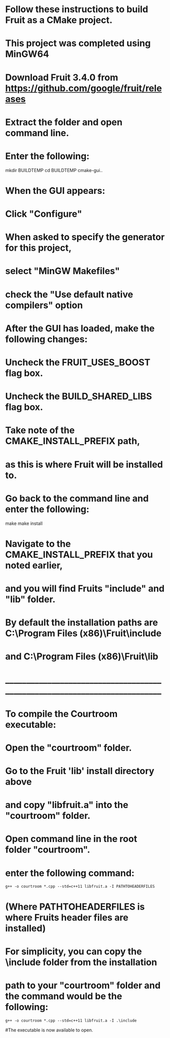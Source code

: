 # Follow these instructions to build Fruit as a CMake project.
# This project was completed using MinGW64
# Download Fruit 3.4.0 from https://github.com/google/fruit/releases
# Extract the folder and open command line.
# Enter the following:

mkdir BUILDTEMP
cd BUILDTEMP
cmake-gui..

# When the GUI appears:
# Click "Configure"

# When asked to specify the generator for this project,
# select "MinGW Makefiles"
# check the "Use default native compilers" option

# After the GUI has	loaded, make the following changes:
# Uncheck the FRUIT_USES_BOOST flag box.
# Uncheck the BUILD_SHARED_LIBS flag box.

# Take note of the CMAKE_INSTALL_PREFIX path, 
# as this is where Fruit will be installed to.

# Go back to the command line and enter the following:

make 
make install

# Navigate to the CMAKE_INSTALL_PREFIX that you noted earlier,
# and you will find Fruits "include" and "lib" folder.

# By default the installation paths are C:\Program Files (x86)\Fruit\include
# and C:\Program Files (x86)\Fruit\lib

# __________________________________________________________________________

# To compile the Courtroom executable:

# Open the "courtroom" folder.

# Go to the Fruit 'lib' install directory above
# and copy "libfruit.a" into the "courtroom" folder.

# Open command line in the root folder "courtroom".

# enter the following command:
	
	g++ -o courtroom *.cpp --std=c++11 libfruit.a -I PATHTOHEADERFILES
	
# (Where PATHTOHEADERFILES is where Fruits header files are installed)

# For simplicity, you can copy the \include folder from the installation
# path to your "courtroom" folder and the command would be the following:

	g++ -o courtroom *.cpp --std=c++11 libfruit.a -I .\include
	
#The executable is now available to open.
